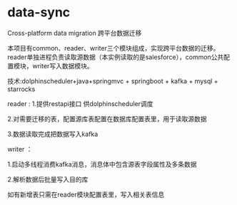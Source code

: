 # data-sync
Cross-platform data migration  跨平台数据迁移

本项目有common、reader、writer三个模块组成，实现跨平台数据的迁移。reader单独进程负责读取源数据（本实例读取的是salesforce），common公共配置模块，writer写入数据模块。

技术:dolphinscheduler+java+springmvc + springboot + kafka + mysql + starrocks

reader : 
   1.提供restapi接口 供dolphinscheduler调度

   2.对需要迁移的表，配置源库表配置在数据库配置表里，用于读取源数据

   3.数据读取完成把数据写入kafka


writer ：

   1.启动多线程消费kafka消息，消息体中包含源表字段属性及多条数据

   2.解析数据后批量写入目的库



如有新增表只需在reader模块配置表里，写入相关表信息
   


